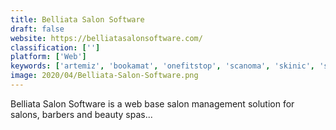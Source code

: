 ```yaml
---
title: Belliata Salon Software
draft: false 
website: https://belliatasalonsoftware.com/
classification: ['']
platform: ['Web']
keywords: ['artemiz', 'bookamat', 'onefitstop', 'scanoma', 'skinic', 'snip', 'timely']
image: 2020/04/Belliata-Salon-Software.png
---
```

Belliata Salon Software is a web base salon management solution for salons, barbers and beauty spas...